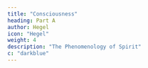 ```yaml
---
title: "Consciousness"
heading: Part A
author: Hegel
icon: "Hegel"
weight: 4
description: "The Phenomenology of Spirit"
c: "darkblue"
---
```

